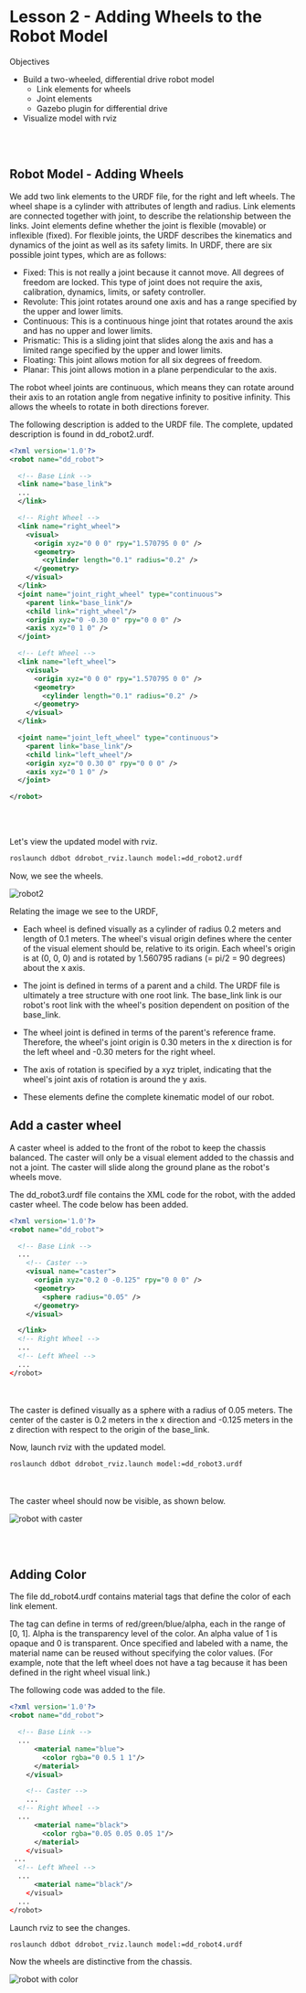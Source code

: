 # Lesson 2 - Adding Wheels to the Robot Model

Objectives
- Build a two-wheeled, differential drive robot model
   - Link elements for wheels
   - Joint elements
   - Gazebo plugin for differential drive
- Visualize model with rviz

</br></br>

## Robot Model - Adding Wheels

We add two link elements to the URDF file, for the right and left wheels. The wheel shape is a cylinder with attributes of length and radius.  Link elements are connected together with joint, to describe the relationship between the links. Joint elements define whether the joint is flexible (movable) or inflexible (fixed). For flexible joints, the URDF describes the kinematics and dynamics of the joint as well as its safety limits. In URDF, there are six possible joint types, which are as follows:

- Fixed: This is not really a joint because it cannot move. All degrees of freedom are locked. This type of joint does not require the axis, calibration, dynamics, limits, or safety controller.
- Revolute: This joint rotates around one axis and has a range specified by the upper and lower limits.
- Continuous: This is a continuous hinge joint that rotates around the axis and has no upper and lower limits.
- Prismatic: This is a sliding joint that slides along the axis and has a limited range specified by the upper and lower limits.
- Floating: This joint allows motion for all six degrees of freedom.
- Planar: This joint allows motion in a plane perpendicular to the axis.


The robot wheel joints are continuous, which means they can rotate around their axis to an rotation angle from negative infinity to positive infinity. This allows the wheels to rotate in both directions forever.

The following description is added to the URDF file. The complete, updated description is found in dd_robot2.urdf.

```xml
<?xml version='1.0'?>
<robot name="dd_robot">

  <!-- Base Link -->
  <link name="base_link">
  ...
  </link>

  <!-- Right Wheel -->
  <link name="right_wheel">
    <visual>
      <origin xyz="0 0 0" rpy="1.570795 0 0" />
      <geometry>
        <cylinder length="0.1" radius="0.2" />
      </geometry>
    </visual>
  </link>
  <joint name="joint_right_wheel" type="continuous">
    <parent link="base_link"/>
    <child link="right_wheel"/>
    <origin xyz="0 -0.30 0" rpy="0 0 0" />
    <axis xyz="0 1 0" />
  </joint>

  <!-- Left Wheel -->
  <link name="left_wheel">
    <visual>
      <origin xyz="0 0 0" rpy="1.570795 0 0" />
      <geometry>
        <cylinder length="0.1" radius="0.2" />
      </geometry>
    </visual>
  </link>

  <joint name="joint_left_wheel" type="continuous">
    <parent link="base_link"/>
    <child link="left_wheel"/>
    <origin xyz="0 0.30 0" rpy="0 0 0" />
    <axis xyz="0 1 0" />
  </joint>

</robot>
```

</br></br>


Let's view the updated model with rviz.

```bash
roslaunch ddbot ddrobot_rviz.launch model:=dd_robot2.urdf
```
Now, we see the wheels.

![robot2](./images/dd_robot2.png)


Relating the image we see to the URDF,

- Each wheel is defined visually as a cylinder of radius 0.2 meters and length of 0.1 meters. The wheel's visual origin defines where the center of the visual element should be, relative to its origin. Each wheel's origin is at (0, 0, 0) and is rotated by 1.560795 radians (= pi/2 = 90 degrees) about the x axis.

- The joint is defined in terms of a parent and a child. The URDF file is ultimately a tree structure with one root link. The base_link link is our robot's root link with the wheel's position dependent on position of the base_link.

- The wheel joint is defined in terms of the parent's reference frame. Therefore, the wheel's joint origin is 0.30 meters in the x direction is for the left wheel and -0.30 meters for the right wheel.

- The axis of rotation is specified by a xyz triplet, indicating that the wheel's joint axis of rotation is around the y axis.

- These <joint> elements define the complete kinematic model of our robot.


## Add a caster wheel

A caster wheel is added to the front of the robot to keep the chassis balanced. The caster will only be a visual element added to the chassis and not a joint. The caster will slide along the ground plane as the robot's wheels move.

The dd_robot3.urdf file contains the XML code for the robot, with the added caster wheel. The code below has been added. 

```xml
<?xml version='1.0'?>
<robot name="dd_robot">

  <!-- Base Link -->
  ...
    <!-- Caster -->
    <visual name="caster">
      <origin xyz="0.2 0 -0.125" rpy="0 0 0" />
      <geometry>
        <sphere radius="0.05" />
      </geometry>
    </visual>

  </link>
  <!-- Right Wheel -->
  ...
  <!-- Left Wheel -->
  ...
</robot>
```

</br></br>
The caster is defined visually as a sphere with a radius of 0.05 meters. The center of the caster is 0.2 meters in the x direction and -0.125 meters in the z direction with respect to the origin of the base_link.

Now, launch rviz with the updated model.

```bash
roslaunch ddbot ddrobot_rviz.launch model:=dd_robot3.urdf
```

</br></br>
The caster wheel should now be visible, as shown below.

![robot with caster](./images/dd_robot3.png)

</br></br>

## Adding Color

The file dd_robot4.urdf contains material tags that define the color of each link element.

The <material> tag can define <color> in terms of red/green/blue/alpha, each in the range of [0, 1]. Alpha is the transparency level of the color. An alpha value of 1 is opaque and 0 is transparent. Once specified and labeled with a name, the material name can be reused without specifying the color values. (For example, note that the left wheel does not have a <color rgba> tag because it has been defined in the right wheel visual link.)

The following code was added to the file.

```xml
<?xml version='1.0'?>
<robot name="dd_robot">

  <!-- Base Link -->
  ...
      <material name="blue">
        <color rgba="0 0.5 1 1"/>
      </material>
    </visual>

    <!-- Caster -->
    ...
  <!-- Right Wheel -->
  ...
      <material name="black">
        <color rgba="0.05 0.05 0.05 1"/>
      </material>
    </visual>
 ...
  <!-- Left Wheel -->
  ...
      <material name="black"/>
    </visual>
  ...
</robot>
```

Launch rviz to see the changes.

```bash
roslaunch ddbot ddrobot_rviz.launch model:=dd_robot4.urdf
```

Now the wheels are distinctive from the chassis.

![robot with color](./images/dd_robot4.png)

